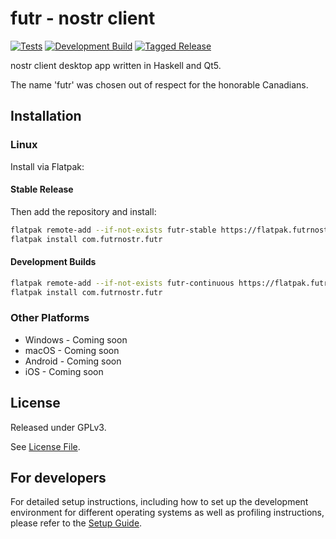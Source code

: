 # futr - nostr client

[![Tests](https://github.com/futrnostr/futr/workflows/Tests/badge.svg)](https://github.com/futrnostr/futr/actions/workflows/tests.yml)
[![Development Build](https://github.com/futrnostr/futr/workflows/Flatpak%20Build%20and%20Release/badge.svg)](https://github.com/futrnostr/futr/actions/workflows/continuous.yml)
[![Tagged Release](https://github.com/futrnostr/futr/workflows/Flatpak%20Tagged%20Release/badge.svg)](https://github.com/futrnostr/futr/actions/workflows/release.yml)

nostr client desktop app written in Haskell and Qt5.

The name 'futr' was chosen out of respect for the honorable Canadians.

## Installation

### Linux

Install via Flatpak:

#### Stable Release

Then add the repository and install:

```bash
flatpak remote-add --if-not-exists futr-stable https://flatpak.futrnostr.com/futr-stable.flatpakrepo
flatpak install com.futrnostr.futr
```

#### Development Builds

```bash
flatpak remote-add --if-not-exists futr-continuous https://flatpak.futrnostr.com/futr-continuous.flatpakrepo
flatpak install com.futrnostr.futr
```

### Other Platforms

- Windows - Coming soon
- macOS - Coming soon
- Android - Coming soon
- iOS - Coming soon

## License

Released under GPLv3.

See [License File](LICENSE).

## For developers

For detailed setup instructions, including how to set up the development environment for different operating systems as well as profiling instructions, please refer to the [Setup Guide](docs/Setup.md).
